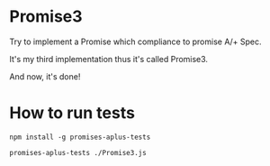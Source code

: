 # Promise3
Try to implement a Promise which compliance to promise A/+ Spec.

It's my third implementation thus it's called Promise3.

And now, it's done!

# How to run tests

`npm install -g promises-aplus-tests`

`promises-aplus-tests ./Promise3.js`

